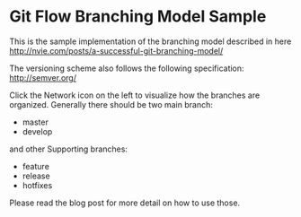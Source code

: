 Git Flow Branching Model Sample
===============================

This is the sample implementation of the branching model described in here
http://nvie.com/posts/a-successful-git-branching-model/

The versioning scheme also follows the following specification:
http://semver.org/

Click the Network icon on the left to visualize how the branches are organized. 
Generally there should be two main branch:

- master
- develop

and other Supporting branches:

- feature
- release
- hotfixes

Please read the blog post for more detail on how to use those.
